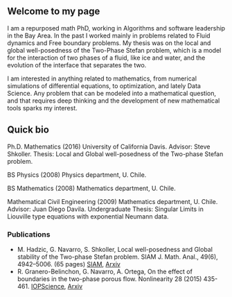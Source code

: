 ## Welcome to my page

I am a repurposed math PhD, working in Algorithms and software leadership in the Bay Area. In the past I worked mainly in problems related to Fluid dynamics and Free boundary problems. My thesis was on the local and global well-posedness of the Two-Phase Stefan problem, which is a model for the interaction of two phases of a fluid, like ice and water, and the evolution of the interface that separates the two.

I am interested in anything related to mathematics, from numerical simulations of differential equations, to optimization, and lately Data Science. Any problem that can be modeled into a mathematical question, and that requires deep thinking and the development of new mathematical tools sparks my interest.

## Quick bio

Ph.D. Mathematics (2016) University of California Davis. Advisor: Steve Shkoller. Thesis: Local and Global well-posedness of the Two-phase Stefan problem.

BS Physics (2008) Physics department, U. Chile.

BS Mathematics (2008) Mathematics department, U. Chile.

Mathematical Civil Engineering (2009) Mathematics department, U. Chile. Advisor: Juan Diego Davila. Undergraduate Thesis: Singular Limits in Liouville type equations with exponential Neumann data.

### Publications

- M. Hadzic, G. Navarro, S. Shkoller, Local well-posedness and Global stability of the Two-phase Stefan problem. SIAM J. Math. Anal., 49(6), 4942–5006. (65 pages) [SIAM](https://epubs.siam.org/doi/abs/10.1137/16M1083207), [Arxiv](https://arxiv.org/abs/1607.00681)
- R. Granero-Belinchon, G. Navarro, A. Ortega, On the effect of boundaries in the two-phase porous flow. Nonlinearity 28 (2015) 435-461. [IOPScience](https://iopscience.iop.org/article/10.1088/0951-7715/28/2/435), [Arxiv](https://arxiv.org/abs/1408.4079)
